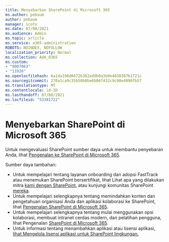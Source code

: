 ```yaml
---
title: Menyebarkan SharePoint di Microsoft 365
ms.author: pebaum
author: pebaum
manager: scotv
ms.date: 07/08/2021
ms.audience: Admin
ms.topic: article
ms.service: o365-administration
ROBOTS: NOINDEX, NOFOLLOW
localization_priority: Normal
ms.collection: Adm_O365
ms.custom:
- "9007063"
- "11926"
ms.openlocfilehash: 6a1da198d8672b382eddb0a3b0e4830307b1721c
ms.sourcegitcommit: 270a1ca9c35b50b8be6b06f432c9c90e4090fb57
ms.translationtype: MT
ms.contentlocale: id-ID
ms.lasthandoff: 07/08/2021
ms.locfileid: "53381722"
---
```

# <a name="deploy-sharepoint-in-microsoft-365"></a>Menyebarkan SharePoint di Microsoft 365

Untuk mengevaluasi SharePoint sumber daya untuk membantu penyebaran Anda, lihat [Pengenalan ke SharePoint di Microsoft 365](/sharepoint/introduction). 

Sumber daya tambahan: 

- Untuk mempelajari tentang layanan onboarding dan adopsi FastTrack atau menemukan SharePoint bersertifikat, lihat Lihat apa yang dilakukan mitra [kami dengan SharePoint](/microsoft-365/sharepoint/sharepoint-partners-sharepoint-support), atau kunjungi komunitas SharePoint [mereka](https://techcommunity.microsoft.com/t5/sharepoint/ct-p/SharePoint). 
- Untuk mempelajari selengkapnya tentang memindahkan konten dan pengetahuan organisasi Anda dan aplikasi kolaborasi ke SharePoint, lihat [Pengenalan SharePoint di Microsoft 365](/sharepoint/introduction#migration). 
- Untuk mempelajari selengkapnya tentang mulai menggunakan opsi kolaborasi, membuat intranet cerdas modern, dan pelatihan pengguna, lihat Pengenalan [SharePoint di Microsoft 365](/sharepoint/introduction#collaboration). 
- Untuk informasi tentang menambahkan aplikasi atau lisensi aplikasi, [lihat Mengelola lisensi aplikasi untuk SharePoint lingkungan.](/sharepoint/manage-app-licenses) 


